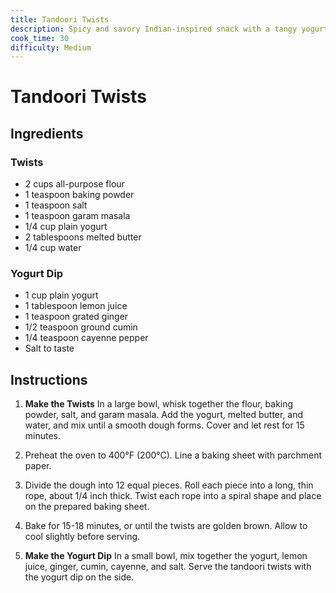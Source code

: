 ```yaml
---
title: Tandoori Twists
description: Spicy and savory Indian-inspired snack with a tangy yogurt dip.
cook_time: 30
difficulty: Medium
---
```


# Tandoori Twists

## Ingredients

### Twists
- 2 cups all-purpose flour
- 1 teaspoon baking powder
- 1 teaspoon salt
- 1 teaspoon garam masala
- 1/4 cup plain yogurt
- 2 tablespoons melted butter
- 1/4 cup water

### Yogurt Dip
- 1 cup plain yogurt
- 1 tablespoon lemon juice
- 1 teaspoon grated ginger
- 1/2 teaspoon ground cumin
- 1/4 teaspoon cayenne pepper
- Salt to taste

## Instructions

1. **Make the Twists** In a large bowl, whisk together the flour, baking powder, salt, and garam masala. Add the yogurt, melted butter, and water, and mix until a smooth dough forms. Cover and let rest for 15 minutes.

2. Preheat the oven to 400°F (200°C). Line a baking sheet with parchment paper.

3. Divide the dough into 12 equal pieces. Roll each piece into a long, thin rope, about 1/4 inch thick. Twist each rope into a spiral shape and place on the prepared baking sheet.

4. Bake for 15-18 minutes, or until the twists are golden brown. Allow to cool slightly before serving.

5. **Make the Yogurt Dip** In a small bowl, mix together the yogurt, lemon juice, ginger, cumin, cayenne, and salt. Serve the tandoori twists with the yogurt dip on the side.